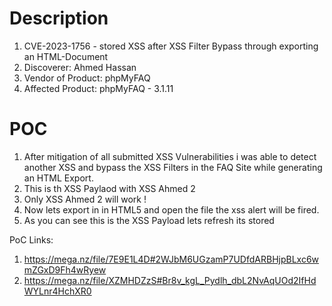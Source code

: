 # Description

1. CVE-2023-1756 - stored XSS after XSS Filter Bypass through exporting an HTML-Document
1. Discoverer: Ahmed Hassan
1. Vendor of Product: phpMyFAQ
1. Affected Product: phpMyFAQ - 3.1.11

# POC
1. After mitigation of all submitted XSS Vulnerabilities i was able to detect another XSS and bypass the XSS Filters in the FAQ Site while generating an HTML Export.
1. This is th XSS Paylaod with XSS Ahmed 2
1. Only XSS Ahmed 2 will work !
1. Now lets export in in HTML5 and open the file the xss alert will be fired.
1. As you can see this is the XSS Payload lets refresh its stored


PoC Links: 

1. https://mega.nz/file/7E9E1L4D#2WJbM6UGzamP7UDfdARBHjpBLxc6wmZGxD9Fh4wRyew
1. https://mega.nz/file/XZMHDZzS#Br8v_kgL_Pydlh_dbL2NvAqUOd2IfHdWYLnr4HchXR0


